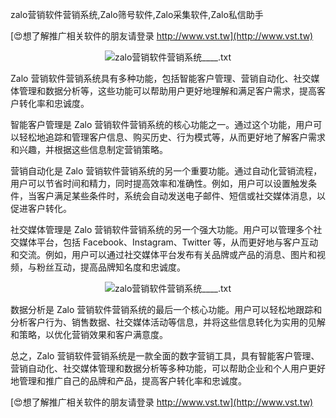 zalo营销软件营销系统,Zalo筛号软件,Zalo采集软件,Zalo私信助手

[😍想了解推广相关软件的朋友请登录 http://www.vst.tw](http://www.vst.tw)

 <center><img src="https://vst.tw/MP4/tuiguang/png/4.png" alt="zalo营销软件营销系统____.txt"></center>

Zalo 营销软件营销系统具有多种功能，包括智能客户管理、营销自动化、社交媒体管理和数据分析等，这些功能可以帮助用户更好地理解和满足客户需求，提高客户转化率和忠诚度。

智能客户管理是 Zalo 营销软件营销系统的核心功能之一。通过这个功能，用户可以轻松地追踪和管理客户信息、购买历史、行为模式等，从而更好地了解客户需求和兴趣，并根据这些信息制定营销策略。

营销自动化是 Zalo 营销软件营销系统的另一个重要功能。通过自动化营销流程，用户可以节省时间和精力，同时提高效率和准确性。例如，用户可以设置触发条件，当客户满足某些条件时，系统会自动发送电子邮件、短信或社交媒体消息，以促进客户转化。

社交媒体管理是 Zalo 营销软件营销系统的另一个强大功能。用户可以管理多个社交媒体平台，包括 Facebook、Instagram、Twitter 等，从而更好地与客户互动和交流。例如，用户可以通过社交媒体平台发布有关品牌或产品的消息、图片和视频，与粉丝互动，提高品牌知名度和忠诚度。

 <center><img src="https://vst.tw/MP4/tuiguang/png/0.png" alt="zalo营销软件营销系统____.txt"></center>

数据分析是 Zalo 营销软件营销系统的最后一个核心功能。用户可以轻松地跟踪和分析客户行为、销售数据、社交媒体活动等信息，并将这些信息转化为实用的见解和策略，以优化营销效果和客户满意度。

总之，Zalo 营销软件营销系统是一款全面的数字营销工具，具有智能客户管理、营销自动化、社交媒体管理和数据分析等多种功能，可以帮助企业和个人用户更好地管理和推广自己的品牌和产品，提高客户转化率和忠诚度。

[😍想了解推广相关软件的朋友请登录 http://www.vst.tw](http://www.vst.tw)



